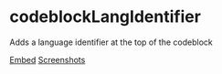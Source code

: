 # codeblockLangIdentifier

Adds a language identifier at the top of the codeblock

[Embed](https://rawgit.com/intrnl/discordAdditions/master/codeblockLangIdentifier/themefile.css) [Screenshots](http://imgur.com/a/WJqea)
